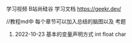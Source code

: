 学习视频 B站尚硅谷
学习文档 https://geekr.dev/

//教程md中 每个章节可以加入总结的脑图以及 考题
1. 2022-10-23 基本的变量声明方式 int float char